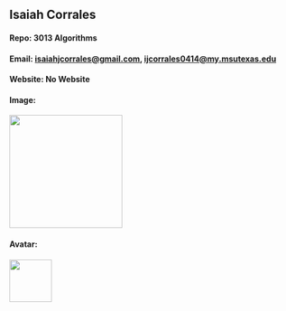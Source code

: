 ## Isaiah Corrales
#### Repo: 3013 Algorithms
#### Email: isaiahjcorrales@gmail.com, ijcorrales0414@my.msutexas.edu
#### Website: No Website
#### Image:
<img src="https://imgbox.com/adsPBg3D" width="200">

#### Avatar:
<img src="https://images2.imgbox.com/ae/bd/tERTAGTL_o.png" width="75">
